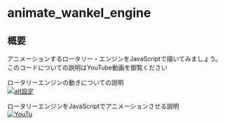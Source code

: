 # animate_wankel_engine

## 概要
アニメーションするロータリー・エンジンをJavaScriptで描いてみましょう。  
このコードについての説明はYouTube動画を御覧ください

ロータリーエンジンの動きについての説明  
[![alt設定](https://img.youtube.com/vi/0jUz1MsSeNs/0.jpg)](https://www.youtube.com/watch?v=0jUz1MsSeNs)

ロータリーエンジンをJavaScriptでアニメーションさせる説明  
[![YouTu](https://img.youtube.com/vi/9A26b-e7arY/0.jpg)](https://www.youtube.com/watch?v=9A26b-e7arY)

